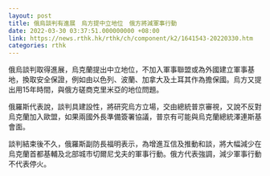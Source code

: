 ```yaml
---
layout: post
title: 俄烏談判有進展　烏方提中立地位　俄方將減軍事行動
date: 2022-03-30 03:37:51.000000000 +08:00
link: https://news.rthk.hk/rthk/ch/component/k2/1641543-20220330.htm
categories: rthk
---
```


俄烏談判取得進展，烏克蘭提出中立地位，不加入軍事聯盟或為外國建立軍事基地，換取安全保證，例如由以色列、波蘭、加拿大及土耳其作為擔保國。烏方又提出用15年時間，與俄方磋商克里米亞的地位問題。

俄羅斯代表說，談判具建設性，將研究烏方立場，交由總統普京審視，又說不反對烏克蘭加入歐盟，如果兩國外長準備簽署協議，普京有可能與烏克蘭總統澤連斯基會面。

談判結束後不久，俄羅斯副防長福明表示，為增進互信及推動和談，將大幅減少在烏克蘭首都基輔及北部城市切爾尼戈夫的軍事行動。俄方代表強調，減少軍事行動不代表停火。
